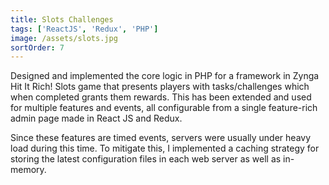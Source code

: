 ```yaml
---
title: Slots Challenges
tags: ['ReactJS', 'Redux', 'PHP']
image: /assets/slots.jpg
sortOrder: 7
---
```


Designed and implemented the core logic in PHP for a framework in Zynga Hit It Rich! Slots game that presents players with tasks/challenges which when completed grants them rewards. This has been extended and used for multiple features and events, all configurable from a single feature-rich admin page made in React JS and Redux.

Since these features are timed events, servers were usually under heavy load during this time. To mitigate this, I implemented a caching strategy for storing the latest configuration files in each web server as well as in-memory. 